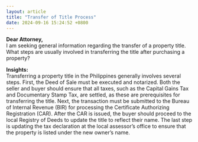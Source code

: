 ```yaml
---
layout: article
title: "Transfer of Title Process"
date: 2024-09-16 15:24:52 +0800
---
```


<p><strong>Dear Attorney,</strong><br>I am seeking general information regarding the transfer of a property title. What steps are usually involved in transferring the title after purchasing a property?</p><p><strong>Insights:</strong><br>Transferring a property title in the Philippines generally involves several steps. First, the Deed of Sale must be executed and notarized. Both the seller and buyer should ensure that all taxes, such as the Capital Gains Tax and Documentary Stamp Tax, are settled, as these are prerequisites for transferring the title. Next, the transaction must be submitted to the Bureau of Internal Revenue (BIR) for processing the Certificate Authorizing Registration (CAR). After the CAR is issued, the buyer should proceed to the local Registry of Deeds to update the title to reflect their name. The last step is updating the tax declaration at the local assessor’s office to ensure that the property is listed under the new owner’s name.</p>